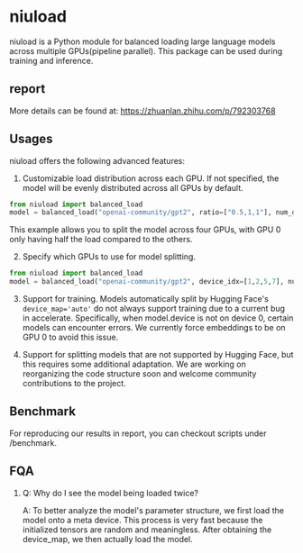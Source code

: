 # niuload

niuload is a Python module for balanced loading large language models across multiple GPUs(pipeline parallel).
This package can be used during training and inference.

## report
More details can be found at:
https://zhuanlan.zhihu.com/p/792303768 



## Usages

niuload offers the following advanced features:

1. Customizable load distribution across each GPU. If not specified, the model will be evenly distributed across all GPUs by default.

```python
from niuload import balanced_load
model = balanced_load("openai-community/gpt2", ratio=["0.5,1,1"], num_devices=4)
```
This example allows you to split the model across four GPUs, with GPU 0 only having half the load compared to the others.

2. Specify which GPUs to use for model splitting.

```python
from niuload import balanced_load
model = balanced_load("openai-community/gpt2", device_idx=[1,2,5,7], num_devices=4)
```
3. Support for training. Models automatically split by Hugging Face's `device_map='auto'` do not always support training due to a current bug in accelerate. Specifically, when model.device is not on device 0, certain models can encounter errors. We currently force embeddings to be on GPU 0 to avoid this issue.

4. Support for splitting models that are not supported by Hugging Face, but this requires some additional adaptation. We are working on reorganizing the code structure soon and welcome community contributions to the project.


## Benchmark
For reproducing our results in report, you can checkout scripts under /benchmark.

## FQA
1. Q: Why do I see the model being loaded twice?

    A: To better analyze the model's parameter structure, we first load the model onto a meta device. This process is very fast because the initialized tensors are random and meaningless. After obtaining the device_map, we then actually load the model.